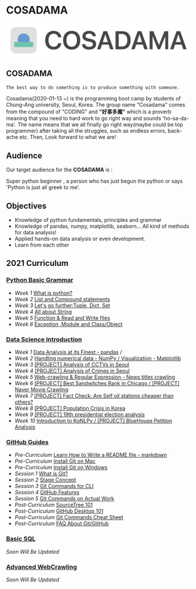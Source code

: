 # COSADAMA

![cosadama](./contents/logo_long_2021.png)

## __COSADAMA__

```
The best way to do something is to produce something with someone.
```

Cosadama(2020-01-13 ~) is the programming boot camp by students of Chung-Ang university, Seoul, Korea. The group name "Cosadama" comes from the compound of  "CODING" and **"好事多魔"** which is a proverb meaning that you need to hard work to go right way and sounds 'ho-sa-da-ma'. The name means that we all finally go right way(maybe could be top programmer) after taking all the struggles, such as endless errors, back-ache etc. Then, Look forward to what we are!

## __Audience__

Our target audience for the __COSADAMA__ is :

Super python beginner , a person who has just begun the python or says 'Python is just all greek to me'.

## __Objectives__

* Knowledge of python fundamentals, principles and grammar
* Knowledge of pandas, numpy, matplotlib, seaborn... All kind of methods for data analysis!
* Applied hands-on data analysis or even development.
* Learn from each other

## __2021 Curriculum__

### [Python Basic Grammar](./Python-Basic-Grammar)
* *Week 1* [What is python?](./Python-Basic-Grammar/WEEK1)
* *Week 2* [List and Compound statements](./Python-Basic-Grammar/WEEK2)
* *Week 3* [Let's go further:Tuple, Dict, Set](2./Python-Basic-Grammar/WEEK3)
* *Week 4* [All about String](./Python-Basic-Grammar/WEEK4)
* *Week 5* [Function & Read and Write files](./Python-Basic-Grammar/WEEK5)
* *Week 6* [Exception, Module and Class/Object](./Python-Basic-Grammar/WEEK6)

### [Data Science Introduction](./Intro-to-Data-Science)
* *Week 1* [Data Analysis at its Finest - pandas](./Intro-to-Data-Science/WEEK1/week1.Pandas.ipynb) /
* *Week 2* [Handling numerical data - NumPy / Visualization - Matplotlib](./Intro-to-Data-Science/WEEK2)
* *Week 3* [[PROJECT] Analysis of CCTVs in Seoul](./Intro-to-Data-Science/WEEK3)
* *Week 4* [[PROJECT] Analysis of Crimes in Seoul](./Intro-to-Data-Science/WEEK4)
* *Week 5* [Web-crawling & Regular Expression - News titles crawling](./Intro-to-Data-Science/WEEK5)
* *Week 6* [[PROJECT] Best Sandwitches Rank in Chicago / [PROJECT] Naver Movie Crawling](./Intro-to-Data-Science/WEEK6)
* *Week 7* [[PROJECT] Fact Check: Are Self oil stations cheaper than others?](./Intro-to-Data-Science/WEEK7)
* *Week 8* [[PROJECT] Population Crisis in Korea](./Intro-to-Data-Science/WEEK8)
* *Week 9* [[PROJECT] 19th presidential election analysis](./Intro-to-Data-Science/WEEK9)
* *Week 10* [Introduction to KoNLPy / [PROJECT] BlueHouse Petition Analysis](./Intro-to-Data-Science/WEEK10)

### [GitHub Guides](2021_SUMMER_CAMP/Git:GitHub)
* *Pre-Curriculum* [Learn How to Write a README file - markdown](https://cosadama.notion.site/b1f2d31abeae47e1ae3f49b28abfa897)
* *Pre-Curriculum* [Install Git on Mac](./GitHub-Guides/git-install-mac.md)
* *Pre-Curriculum* [Install Git on Windows](./GitHub-Guides/git-install-windows.md)
* *Session 1* [What is Git?](./GitHub-Guides/git.md)
* *Session 2* [Stage Concept](./GitHub-Guides/stage-concept.md)
* *Session 3* [Git Commands for CLI](./GitHub-Guides/git-commands.md)
* *Session 4* [GitHub Features](./GitHub-Guides/github-must-know-features.md)
* *Session 5* [Git Commands on Actual Work](./GitHub-Guides/git-situations.md)
* *Post-Curriculum* [SourceTree 101](./gui-sourcetree.md)
* *Post-Curriculum* [GitHub Desktop 101](./gui-githubdesktop.md)
* *Post-Curriculum* [Git Commands Cheat Sheet](https://cosadama.notion.site/Git-Cheat-Sheet-72faa5d1d29b45b88e7dc5eca830debc)
* *Post-Curriculum* [FAQ About Git/GitHub](https://cosadama.notion.site/FAQ-Git-GitHub-90f9888bc76740c08d851d9b8eaae4b4)

### [Basic SQL](#)
*Soon Will Be Updated*

### [Advanced WebCrawling](#)
*Soon Will Be Updated*